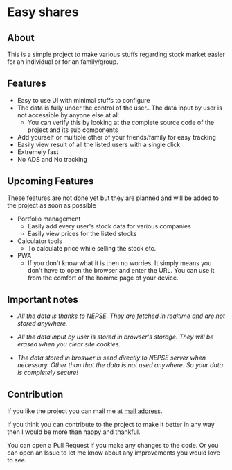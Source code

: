 # Easy shares

## About

This is a simple project to make various stuffs regarding stock market easier for an individual or for an family/group.

## Features

- Easy to use UI with minimal stuffs to configure
- The data is fully under the control of the user.. The data input by user is not accessible by anyone else at all
  - You can verify this by looking at the complete source code of the project and its sub components
- Add yourself or multiple other of your friends/family for easy tracking
- Easily view result of all the listed users with a single click
- Extremely fast
- No ADS and No tracking

## Upcoming Features

These features are not done yet but they are planned and will be added to the project as soon as possible

- Portfolio management
  - Easily add every user's stock data for various companies
  - Easily view prices for the listed stocks
- Calculator tools
  - To calculate price while selling the stock etc.
- PWA
  - If you don't know what it is then no worries. It simply means you don't have to open the browser and enter the URL. You can use it from the comfort of the homme page of your device.

## Important notes

- _All the data is thanks to NEPSE. They are fetched in realtime and are not stored anywhere._

- _All the data input by user is stored in browser's storage. They will be erased when you clear site cookies._

- _The data stored in broswer is send directly to NEPSE server when necessary. Other than that the data is not used anywhere. So your data is completely secure!_

## Contribution

If you like the project you can mail me at [mail address](mailto:contact@santoshb.com.np).

If you think you can contribute to the project to make it better in any way then I would be more than happy and thankful.

You can open a Pull Request if you make any changes to the code. Or you can open an Issue to let me know about any improvements you would love to see.
